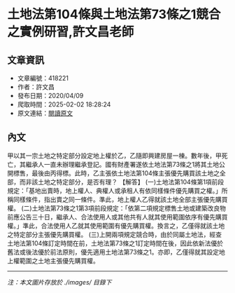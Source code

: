 # 土地法第104條與土地法第73條之1競合之實例研習,許文昌老師

## 文章資訊
- 文章編號：418221
- 作者：許文昌
- 發布日期：2020/04/09
- 爬取時間：2025-02-02 18:28:24
- 原文連結：[閱讀原文](https://real-estate.get.com.tw/Columns/detail.aspx?no=418221)

## 內文
甲以其一宗土地之特定部分設定地上權於乙，乙隨即興建房屋一棟。數年後，甲死亡，其繼承人一直未辦理繼承登記。國有財產署遂依土地法第73條之1將其土地公開標售，最後由丙得標。此時，乙主張依土地法第104條主張優先購買該土地之全部，而非該土地之特定部分，是否有理？
【解答】
(一)土地法第104條第1項前段規定：「基地出賣時，地上權人、典權人或承租人有依同樣條件優先購買之權。」所稱同樣條件，指出賣之同一條件。準此，地上權人乙得就該土地全部主張優先購買權。
(二)土地法第73條之1第3項前段規定：「依第二項規定標售土地或建築改良物前應公告三十日，繼承人、合法使用人或其他共有人就其使用範圍依序有優先購買權。」準此，合法使用人乙就其使用範圍有優先購買權。換言之，乙僅得就該土地之特定部分主張優先購買權。
(三)上開兩項規定競合時，由於同屬土地法，經查土地法第104條訂定時間在前，土地法第73條之1訂定時間在後，因此依新法優於舊法或後法優於前法原則，優先適用土地法第73條之1。亦即，乙僅得就其設定地上權範圍之土地主張優先購買權。

---
*注：本文圖片存放於 ./images/ 目錄下*
